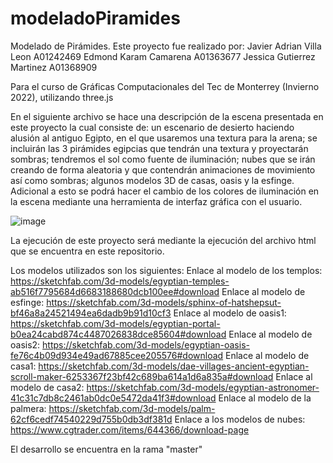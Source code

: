 # modeladoPiramides
Modelado de Pirámides.
Este proyecto fue realizado por: Javier Adrian Villa Leon A01242469 Edmond Karam Camarena A01363677 Jessica Gutierrez Martinez A01368909

Para el curso de Gráficas Computacionales del Tec de Monterrey (Invierno 2022), utilizando three.js

En el siguiente archivo se hace una descripción de la escena presentada en este proyecto la cual consiste de: un escenario de desierto haciendo alusión al antiguo Egipto, en el que usaremos una textura para la arena; se incluirán las 3 pirámides egipcias que tendrán una textura y proyectarán sombras; tendremos el sol como fuente de iluminación; nubes que se irán creando de forma aleatoria y que contendrán animaciones de movimiento así como sombras; algunos modelos 3D de casas, oasis y la esfinge. Adicional a esto se podrá hacer el cambio de los colores de iluminación en la escena mediante una herramienta de interfaz gráfica con el usuario.

![image](https://user-images.githubusercontent.com/71946314/152613087-3f3142d8-0721-46a5-a86b-175cdde3028e.png)

La ejecución de este proyecto será mediante la ejecución del archivo html que se encuentra en este repositorio.

Los modelos utilizados son los siguientes:
Enlace al modelo de los templos: https://sketchfab.com/3d-models/egyptian-temples-ab516f7795684d6683188680dcb100ee#download
Enlace al modelo de esfinge: https://sketchfab.com/3d-models/sphinx-of-hatshepsut-bf46a8a24521494ea6dadb9b91d10cf3
Enlace al modelo de oasis1: https://sketchfab.com/3d-models/egyptian-portal-b0ea24cabd874c4487026838dce85604#download
Enlace al modelo de oasis2: https://sketchfab.com/3d-models/egyptian-oasis-fe76c4b09d934e49ad67885cee205576#download
Enlace al modelo de casa1: https://sketchfab.com/3d-models/dae-villages-ancient-egyptian-scroll-maker-6253367f23bf42c689ba614a1d6a835a#download
Enlace al modelo de casa2: https://sketchfab.com/3d-models/egyptian-astronomer-41c31c7db8c2461ab0dc0e5472da41f3#download
Enlace al modelo de la palmera: https://sketchfab.com/3d-models/palm-62cf6cedf74540229d755b0db3df381d
Enlace a los modelos de nubes: https://www.cgtrader.com/items/644366/download-page


El desarrollo se encuentra en la rama "master"
